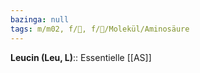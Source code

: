```yaml
---
bazinga: null
tags: m/m02, f/🧪, f/🧪/Molekül/Aminosäure
---
```

**Leucin (Leu, L)**:: Essentielle [[AS]]